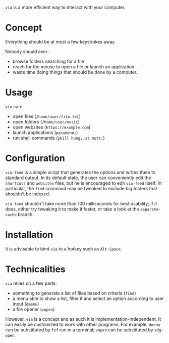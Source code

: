 `via` is a more efficient way to interact with your computer.

# Concept

Everything should be at most a few keystrokes away.

Nobody should ever:

- browse folders searching for a file
- reach for the mouse to open a file or launch an application
- waste time doing things that should be done by a computer.

# Usage

`via` can:

- open files (`/home/user/file.txt`)
- open folders (`/home/user/music`)
- open websites (`https://example.com`)
- launch applications (`passmenu;`)
- run shell commands (`pkill hung;`, `st mutt;`)

# Configuration

`via-feed` is a simple script that generates the options and writes them to standard output.
In its default state, the user can conveniently edit the `shortcuts` and `websites` files, but he is encouraged to edit `via-feed` itself.
In particular, the `find` command may be tweaked to exclude big folders that shouldn't be indexed.

`via-feed` shouldn't take more than 100 milliseconds for best usability; if it does, either try tweaking it to make it faster, or take a look at the `separate-cache` branch.

# Installation

It is advisable to bind `via` to a hotkey such as `Alt-Space`.

# Technicalities

`via` relies on a few parts:

- something to generate a list of files based on criteria (`find`)
- a menu able to show a list, filter it and select an option according to user input (`dmenu`)
- a file opener (`vopen`)

However, `via` is a concept and as such it is implementation-independent. It can easily be customized to work with other programs. For example, `dmenu` can be substituted by `fzf` run in a terminal; `vopen` can be substituted by `xdg-open`.
